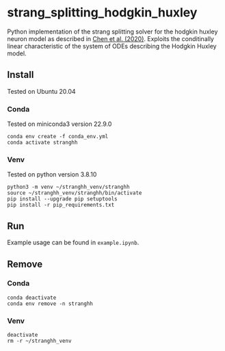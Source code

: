 # strang_splitting_hodgkin_huxley
Python implementation of the strang splitting solver for the hodgkin huxley neuron model as described in [Chen et al. (2020)](http://arxiv.org/abs/1811.00173).
Exploits the conditinally linear characteristic of the system of ODEs describing the Hodgkin Huxley model.

## Install
Tested on Ubuntu 20.04
### Conda
Tested on miniconda3 version 22.9.0
```
conda env create -f conda_env.yml
conda activate stranghh
```
### Venv
Tested on python version 3.8.10
```
python3 -m venv ~/stranghh_venv/stranghh
source ~/stranghh_venv/stranghh/bin/activate
pip install --upgrade pip setuptools
pip install -r pip_requirements.txt
```

## Run
Example usage can be found in `example.ipynb`.

## Remove
### Conda
```
conda deactivate
conda env remove -n stranghh
```
### Venv
```
deactivate
rm -r ~/stranghh_venv
```
